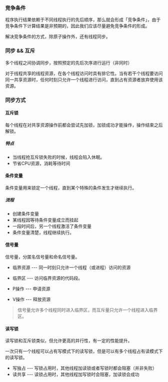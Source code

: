 ### 竞争条件

程序执行结果依赖于不同线程执行的先后顺序，那么就会形成「竞争条件」，由于竞争条件下计算结果是非预期的，因此我们应该尽量避免竞争条件的形成。

解决竞争条件的方式，除原子操作外，还有线程同步。

### 同步 && 互斥

多个线程之间协调同步，按照预定的先后次序进行运行（非同时）

对于线程共享的线程资源，在各个线程访问时具有排它性。当有若干个线程要访问同一共享资源时，任何时刻只允许一个线程进行访问，直到占有资源者放弃使用该资源。

### 同步方式

#### 互斥锁

每个线程在对共享资源操作前都会尝试先加锁，加锁成功才能操作，操作结束之后解锁。

##### 特点

- 当线程抢互斥锁失败的时候，线程会陷入休眠。
- 节省CPU资源，消耗等待时间

#### 条件变量

条件变量用来锁定一个线程，直到某个特殊的条件发生才继续执行。

##### 流程

- 创建条件变量
- 某线程因等待条件变量成立而挂起
- 一段时间后，另一个线程激活了条件变量
- 条件变量清楚，线程继续执行。

#### 信号量

信号量，分匿名信号量和命名信号量。

- 临界资源  ---  同一时刻只允许一个线程（或进程）访问的资源
- 临界区  ---  访问临界资源的代码段。

- P操作  ---  申请资源 
- V操作  ---  释放资源

> 信号量允许多个线程同时进入临界区，而互斥量只允许一个线程进入临界区。

#### 读写锁

读写锁和互斥锁类似，但允许更高的并行性，有一定的性能提升。

一次只有一个线程可以占有写模式下的读写锁，但是可以有多个线程占有读模式下的读写锁。

- 写独占  ---  写锁占用时，其他线程加读锁或者写锁时都会阻塞（并非失败）
- 读共享  ---  读锁占用时，其他线程加写锁时会阻塞，加读锁会成功